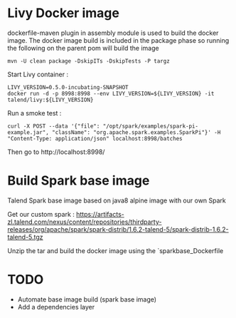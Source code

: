 # Livy Docker image
dockerfile-maven plugin in assembly module is used to build the docker image.
The docker image build is included in the package phase so running the following on the parent pom will build the image 
```
mvn -U clean package -DskipITs -DskipTests -P targz
```
Start Livy container  :
```
LIVY_VERSION=0.5.0-incubating-SNAPSHOT
docker run -d -p 8998:8998 --env LIVY_VERSION=${LIVY_VERSION} -it talend/livy:${LIVY_VERSION}
```
Run a smoke test :
```
curl -X POST --data '{"file": "/opt/spark/examples/spark-pi-example.jar", "className": "org.apache.spark.examples.SparkPi"}' -H "Content-Type: application/json" localhost:8998/batches
```
Then go to http://localhost:8998/

# Build Spark base image
Talend Spark base image based on java8 alpine image with our own Spark 

Get our custom spark : https://artifacts-zl.talend.com/nexus/content/repositories/thirdparty-releases/org/apache/spark/spark-distrib/1.6.2-talend-5/spark-distrib-1.6.2-talend-5.tgz

Unzip the tar and build the docker image using the `sparkbase_Dockerfile

# TODO
- Automate base image build (spark base image)
- Add a dependencies layer

